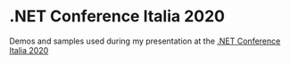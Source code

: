 # .NET Conference Italia 2020

Demos and samples used during my presentation at the [.NET Conference Italia 2020](https://www.aspitalia.com/eventi/85/.NET-Conference-Italia-2020-Online.aspx)

